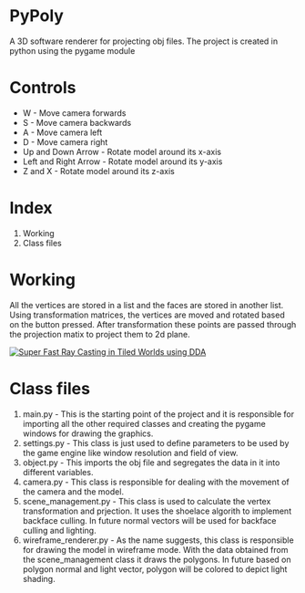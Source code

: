 
# PyPoly

A 3D software renderer for projecting obj files. The project is created in python using the pygame module

# Controls

- W - Move camera forwards
- S - Move camera backwards
- A - Move camera left
- D - Move camera right
- Up and Down Arrow - Rotate model around its x-axis
- Left and Right Arrow - Rotate model around its y-axis
- Z and X - Rotate model around its z-axis

# Index

1. Working
2. Class files

# Working

All the vertices are stored in a list and the faces are stored in another list. Using transformation matrices, the vertices are moved and rotated based on the button pressed. After transformation these points are passed through the projection matix to project them to 2d plane.


[![Super Fast Ray Casting in Tiled Worlds using DDA](http://img.youtube.com/vi/NbSee-XM7WA/0.jpg)](https://youtu.be/NbSee-XM7WA)

# Class files

1. main.py - This is the starting point of the project and it is responsible for importing all the other required classes and creating the pygame windows for drawing the graphics.
2. settings.py - This class is just used to define parameters to be used by the game engine like window resolution and field of view.
3. object.py - This imports the obj file and segregates the data in it into different variables.
4. camera.py - This class is responsible for dealing with the movement of the camera and the model.
5. scene_management.py - This class is used to calculate the vertex transformation and prjection. It uses the shoelace algorith to implement backface culling. In future normal vectors will be used for backface culling and lighting.
6. wireframe_renderer.py - As the name suggests, this class is responsible for drawing the model in wireframe mode. With the data obtained from the scene_management class it draws the polygons. In future based on polygon normal and light vector, polygon will be colored to depict light shading.
